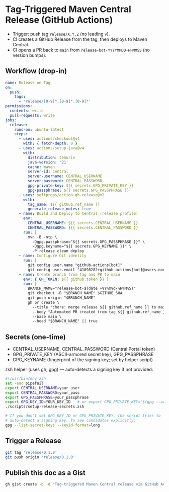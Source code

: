 # Tag-Triggered Maven Central Release (GitHub Actions)

- Trigger: push tag `release/X.Y.Z` (no leading `v`).
- CI creates a GitHub Release from the tag, then deploys to Maven Central.
- CI opens a PR back to `main` from `release-bot-YYYYMMDD-HHMMSS` (no version bumps).

## Workflow (drop-in)

```yaml
name: Release on Tag
on:
  push:
    tags:
      - 'release/[0-9]*.[0-9]*.[0-9]*'
permissions:
  contents: write
  pull-requests: write
jobs:
  release:
    runs-on: ubuntu-latest
    steps:
      - uses: actions/checkout@v4
        with: { fetch-depth: 0 }
      - uses: actions/setup-java@v4
        with:
          distribution: temurin
          java-version: '21'
          cache: maven
          server-id: central
          server-username: CENTRAL_USERNAME
          server-password: CENTRAL_PASSWORD
          gpg-private-key: ${{ secrets.GPG_PRIVATE_KEY }}
          gpg-passphrase: ${{ secrets.GPG_PASSPHRASE }}
      - uses: softprops/action-gh-release@v2
        with:
          tag_name: ${{ github.ref_name }}
          generate_release_notes: true
      - name: Build and Deploy to Central (release profile)
        env:
          CENTRAL_USERNAME: ${{ secrets.CENTRAL_USERNAME }}
          CENTRAL_PASSWORD: ${{ secrets.CENTRAL_PASSWORD }}
        run: |
          mvn -B -ntp \
            -Dgpg.passphrase="${{ secrets.GPG_PASSPHRASE }}" \
            -Dgpg.keyname="${{ secrets.GPG_KEYNAME }}" \
            -P release clean deploy
      - name: Configure Git identity
        run: |
          git config user.name "github-actions[bot]"
          git config user.email "41898282+github-actions[bot]@users.noreply.github.com"
      - name: Create branch from tag and PR to main
        env: { GH_TOKEN: ${{ github.token }} }
        run: |
          BRANCH_NAME="release-bot-$(date +%Y%m%d-%H%M%S)"
          git checkout -B "$BRANCH_NAME" $GITHUB_SHA
          git push origin "$BRANCH_NAME"
          gh pr create \
            --title "chore: merge release ${{ github.ref_name }} to main" \
            --body "Automated PR created from tag ${{ github.ref_name }}." \
            --base main \
            --head "$BRANCH_NAME" || true
```

## Secrets (one-time)

- CENTRAL_USERNAME, CENTRAL_PASSWORD (Central Portal token)
- GPG_PRIVATE_KEY (ASCII-armored secret key), GPG_PASSPHRASE
- GPG_KEYNAME (fingerprint of the signing key; set by helper script)

zsh helper (uses gh, gpg) — auto-detects a signing key if not provided:

```zsh
#!/usr/bin/env zsh
set -euo pipefail
export CENTRAL_USERNAME=your_user
export CENTRAL_PASSWORD=your_pass
export GPG_PASSPHRASE=your_passphrase
export GPG_KEY_ID=YOUR_KEY_ID   # or export GPG_PRIVATE_KEY="$(gpg --armor --export-secret-keys YOUR_KEY_ID)"
./scripts/setup-release-secrets.zsh

# If you don't set GPG_KEY_ID or GPG_PRIVATE_KEY, the script tries to
# auto-detect a signing key. To see candidates explicitly:
gpg --list-secret-keys --keyid-format=long
```

## Trigger a Release

```bash
git tag 'release/0.1.0'
git push origin 'release/0.1.0'
```

## Publish this doc as a Gist

```bash
gh gist create -p -d "Tag-triggered Maven Central release via GitHub Actions" RELEASE-GIST.md
```
